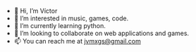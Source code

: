 - 👋 Hi, I’m Víctor
- 👀 I’m interested in music, games, code.
- 🌱 I’m currently learning python.
- 💞️ I’m looking to collaborate on web applications and games.
- 📫 You can reach me at jvmxgs@gmail.com

<!---
jvmxgs/jvmxgs is a ✨ special ✨ repository because its `README.md` (this file) appears on your GitHub profile.
You can click the Preview link to take a look at your changes.
--->
